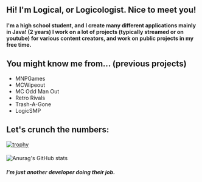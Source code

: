## Hi! I'm Logical, or Logicologist. Nice to meet you!

#### I'm a high school student, and I create many different applications mainly in Java! (2 years) I work on a lot of projects (typically streamed or on youtube) for various content creators, and work on public projects in my free time.
####
## You might know me from... (previous projects)

- MNPGames
- MCWipeout
- MC Odd Man Out
- Retro Rivals
- Trash-A-Gone
- LogicSMP
####
## Let's crunch the numbers:
[![trophy](https://github-profile-trophy.vercel.app/?username=logicologistdev&theme=onedark)](https://github.com/ryo-ma/github-profile-trophy)
####
![Anurag's GitHub stats](https://github-readme-stats.vercel.app/api?username=logicologistdev&show_icons=true&theme=midnight-purple)

##### I'm just another developer doing their job.
